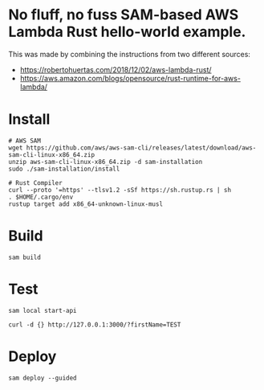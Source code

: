 # No fluff, no fuss SAM-based AWS Lambda Rust hello-world example.

This was made by combining the instructions from two different sources:
- https://robertohuertas.com/2018/12/02/aws-lambda-rust/
- https://aws.amazon.com/blogs/opensource/rust-runtime-for-aws-lambda/


# Install

```
# AWS SAM
wget https://github.com/aws/aws-sam-cli/releases/latest/download/aws-sam-cli-linux-x86_64.zip
unzip aws-sam-cli-linux-x86_64.zip -d sam-installation
sudo ./sam-installation/install

# Rust Compiler
curl --proto '=https' --tlsv1.2 -sSf https://sh.rustup.rs | sh
. $HOME/.cargo/env
rustup target add x86_64-unknown-linux-musl
```

# Build

`sam build`

# Test

`sam local start-api`

`curl -d {} http://127.0.0.1:3000/?firstName=TEST`

# Deploy

`sam deploy --guided`